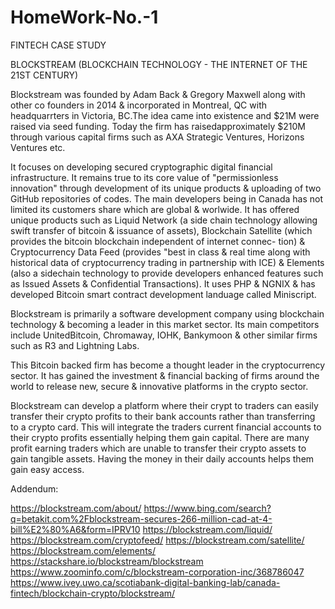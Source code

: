 # HomeWork-No.-1
FINTECH CASE STUDY

BLOCKSTREAM (BLOCKCHAIN TECHNOLOGY - THE INTERNET OF THE 21ST CENTURY)	

Blockstream was founded by Adam Back & Gregory Maxwell along with other co founders in 2014 & incorporated in 
Montreal, QC with headquarrters in Victoria, BC.The idea came into existence and $21M were raised via seed funding. 
Today the firm has raisedapproximately $210M through various capital firms such as AXA Strategic Ventures, 
Horizons Ventures etc. 

It focuses on developing secured cryptographic digital financial infrastructure. It remains true to its core value
of "permissionless innovation" through development of its unique products & uploading of two GitHub repositories
of codes. The main developers being in Canada has not limited its customers share which are global & worlwide.
It has offered unique products such as Liquid Network (a side chain technology allowing swift transfer of bitcoin
& issuance of assets), Blockchain Satellite (which provides the bitcoin blockchain independent of internet connec-
tion) & Cryptocurrency Data Feed (provides "best in class & real time along with historical data of cryptocurrency
trading in partnership with ICE) & Elements (also a sidechain technology to provide developers enhanced features
such as Issued Assets & Confidential Transactions). It uses PHP & NGNIX & has developed Bitcoin smart contract
development landuage called Miniscript.

Blockstream is primarily a software development company using blockchain technology & becoming a leader in this
market sector. Its main competitors include UnitedBitcoin, Chromaway, IOHK, Bankymoon & other similar firms such as 
R3 and Lightning Labs.

This Bitcoin backed firm has become a thought leader in the cryptocurrency sector. It has gained the investment
& financial backing of firms around the world to release new, secure & innovative platforms in the crypto sector. 

Blockstream can develop a platform where their crypt to traders can easily transfer their crypto profits to their bank
accounts rather than transferring to a crypto card. This will integrate the traders current financial accounts 
to their crypto profits essentially helping them gain capital. There are many profit earning traders which are unable
to transfer their crypto assets to gain tangible assets. Having the money in their daily accounts helps them gain
easy access.


Addendum:

https://blockstream.com/about/
https://www.bing.com/search?q=betakit.com%2Fblockstream-secures-266-million-cad-at-4-bill%E2%80%A6&form=IPRV10
https://blockstream.com/liquid/
https://blockstream.com/cryptofeed/
https://blockstream.com/satellite/
https://blockstream.com/elements/
https://stackshare.io/blockstream/blockstream
https://www.zoominfo.com/c/blockstream-corporation-inc/368786047
https://www.ivey.uwo.ca/scotiabank-digital-banking-lab/canada-fintech/blockchain-crypto/blockstream/
	
